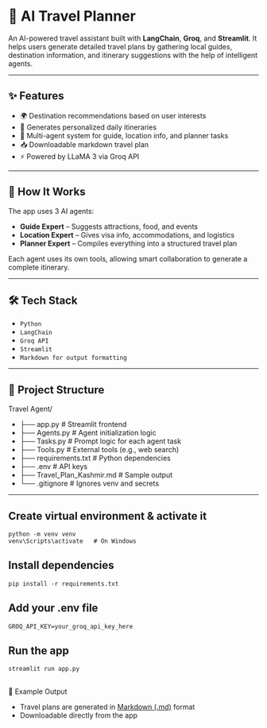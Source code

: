 # 🧳 AI Travel Planner

An AI-powered travel assistant built with **LangChain**, **Groq**, and **Streamlit**. It helps users generate detailed travel plans by gathering local guides, destination information, and itinerary suggestions with the help of intelligent agents.

---

## ✨ Features

- 🌍 Destination recommendations based on user interests  
- 📅 Generates personalized daily itineraries  
- 💬 Multi-agent system for guide, location info, and planner tasks  
- 📥 Downloadable markdown travel plan  
- ⚡ Powered by LLaMA 3 via Groq API  

---

## 🚀 How It Works

The app uses 3 AI agents:
- **Guide Expert** – Suggests attractions, food, and events  
- **Location Expert** – Gives visa info, accommodations, and logistics  
- **Planner Expert** – Compiles everything into a structured travel plan  

Each agent uses its own tools, allowing smart collaboration to generate a complete itinerary.

---

## 🛠️ Tech Stack

- `Python`
- `LangChain`
- `Groq API`
- `Streamlit`
- `Markdown for output formatting`

---

## 📂 Project Structure

Travel Agent/
- ├── app.py # Streamlit frontend
- ├── Agents.py # Agent initialization logic
- ├── Tasks.py # Prompt logic for each agent task
- ├── Tools.py # External tools (e.g., web search)
- ├── requirements.txt # Python dependencies
- ├── .env # API keys
- ├── Travel_Plan_Kashmir.md # Sample output
- └── .gitignore # Ignores venv and secrets

---

## Create virtual environment & activate it
```
python -m venv venv
venv\Scripts\activate   # On Windows
```

## Install dependencies
```
pip install -r requirements.txt
```

## Add your .env file
```
GROQ_API_KEY=your_groq_api_key_here
```

## Run the app
```
streamlit run app.py
```

## 
📄 Example Output

- Travel plans are generated in [Markdown (.md)]() format
- Downloadable directly from the app

